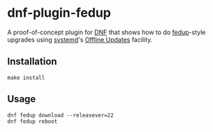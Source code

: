 # dnf-plugin-fedup

A proof-of-concept plugin for [DNF] that shows how to do [fedup]-style upgrades
using [systemd]'s [Offline Updates] facility.

## Installation

    make install

## Usage

    dnf fedup download --releasever=22
    dnf fedup reboot

[DNF]: https://github.com/rpm-software-management/dnf
[fedup]: https://github.com/rhinstaller/fedup
[systemd]: https://github.com/systemd/systemd
[Offline Updates]: http://www.freedesktop.org/wiki/Software/systemd/SystemUpdates/
